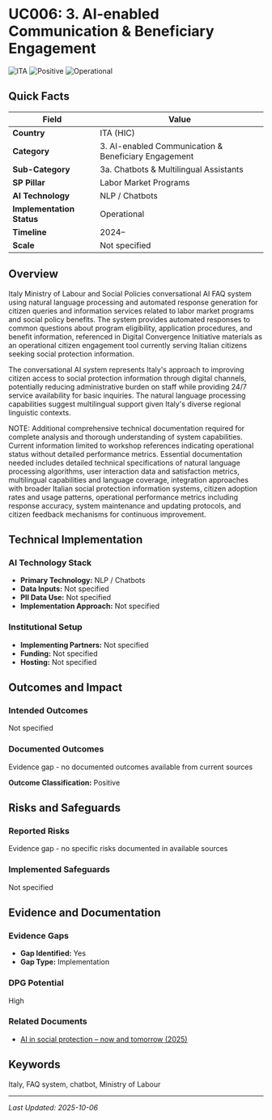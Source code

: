 # UC006: 3. AI-enabled Communication & Beneficiary Engagement

![ITA](https://img.shields.io/badge/ITA-green) ![Positive](https://img.shields.io/badge/Positive-blue) ![Operational](https://img.shields.io/badge/Operational-orange)

## Quick Facts

| Field | Value |
|-------|-------|
| **Country** | ITA (HIC) |
| **Category** | 3. AI-enabled Communication & Beneficiary Engagement |
| **Sub-Category** | 3a. Chatbots & Multilingual Assistants |
| **SP Pillar** | Labor Market Programs |
| **AI Technology** | NLP / Chatbots |
| **Implementation Status** | Operational |
| **Timeline** | 2024– |
| **Scale** | Not specified |

## Overview

Italy Ministry of Labour and Social Policies conversational AI FAQ system using natural language processing and automated response generation for citizen queries and information services related to labor market programs and social policy benefits. The system provides automated responses to common questions about program eligibility, application procedures, and benefit information, referenced in Digital Convergence Initiative materials as an operational citizen engagement tool currently serving Italian citizens seeking social protection information.

The conversational AI system represents Italy's approach to improving citizen access to social protection information through digital channels, potentially reducing administrative burden on staff while providing 24/7 service availability for basic inquiries. The natural language processing capabilities suggest multilingual support given Italy's diverse regional linguistic contexts.

NOTE: Additional comprehensive technical documentation required for complete analysis and thorough understanding of system capabilities. Current information limited to workshop references indicating operational status without detailed performance metrics. Essential documentation needed includes detailed technical specifications of natural language processing algorithms, user interaction data and satisfaction metrics, multilingual capabilities and language coverage, integration approaches with broader Italian social protection information systems, citizen adoption rates and usage patterns, operational performance metrics including response accuracy, system maintenance and updating protocols, and citizen feedback mechanisms for continuous improvement.

## Technical Implementation

### AI Technology Stack
- **Primary Technology:** NLP / Chatbots
- **Data Inputs:** Not specified
- **PII Data Use:** Not specified
- **Implementation Approach:** Not specified

### Institutional Setup
- **Implementing Partners:** Not specified
- **Funding:** Not specified
- **Hosting:** Not specified

## Outcomes and Impact

### Intended Outcomes
Not specified

### Documented Outcomes
Evidence gap - no documented outcomes available from current sources

**Outcome Classification:** Positive

## Risks and Safeguards

### Reported Risks
Evidence gap - no specific risks documented in available sources

### Implemented Safeguards
Not specified

## Evidence and Documentation

### Evidence Gaps
- **Gap Identified:** Yes
- **Gap Type:** Implementation

### DPG Potential
High


### Related Documents

- [AI in social protection – now and tomorrow (2025)](../../documents/policy-institutional-reports/D003.md)

## Keywords
Italy, FAQ system, chatbot, Ministry of Labour

---
*Last Updated: 2025-10-06*
